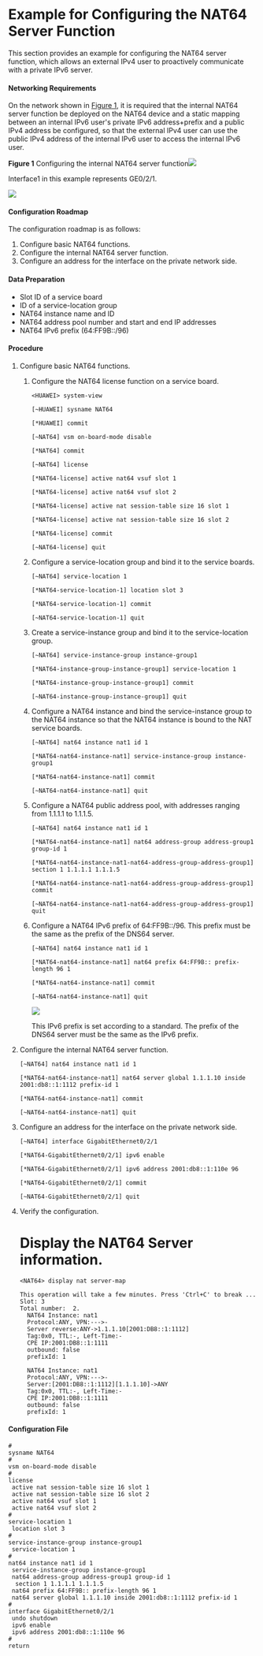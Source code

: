 Example for Configuring the NAT64 Server Function
=================================================

This section provides an example for configuring the NAT64 server function, which allows an external IPv4 user to proactively communicate with a private IPv6 server.

#### Networking Requirements

On the network shown in [Figure 1](#EN-US_TASK_0237370586__fig_dc_ne_cfg_nat64_004201), it is required that the internal NAT64 server function be deployed on the NAT64 device and a static mapping between an internal IPv6 user's private IPv6 address+prefix and a public IPv4 address be configured, so that the external IPv4 user can use the public IPv4 address of the internal IPv6 user to access the internal IPv6 user.

**Figure 1** Configuring the internal NAT64 server function![](../../../../public_sys-resources/note_3.0-en-us.png) 

Interface1 in this example represents GE0/2/1.


  
![](figure/en-us_image_0238555108.png)

#### Configuration Roadmap

The configuration roadmap is as follows:

1. Configure basic NAT64 functions.
2. Configure the internal NAT64 server function.
3. Configure an address for the interface on the private network side.

#### Data Preparation

* Slot ID of a service board
* ID of a service-location group
* NAT64 instance name and ID
* NAT64 address pool number and start and end IP addresses
* NAT64 IPv6 prefix (64:FF9B::/96)

#### Procedure

1. Configure basic NAT64 functions.
   1. Configure the NAT64 license function on a service board.
      
      
      ```
      <HUAWEI> system-view
      ```
      ```
      [~HUAWEI] sysname NAT64
      ```
      ```
      [*HUAWEI] commit
      ```
      ```
      [~NAT64] vsm on-board-mode disable
      ```
      ```
      [*NAT64] commit
      ```
      ```
      [~NAT64] license
      ```
      ```
      [*NAT64-license] active nat64 vsuf slot 1
      ```
      ```
      [*NAT64-license] active nat64 vsuf slot 2
      ```
      ```
      [*NAT64-license] active nat session-table size 16 slot 1 
      ```
      ```
      [*NAT64-license] active nat session-table size 16 slot 2 
      ```
      ```
      [*NAT64-license] commit
      ```
      ```
      [~NAT64-license] quit
      ```
   2. Configure a service-location group and bind it to the service boards.
      
      
      ```
      [~NAT64] service-location 1
      ```
      ```
      [*NAT64-service-location-1] location slot 3
      ```
      ```
      [*NAT64-service-location-1] commit
      ```
      ```
      [~NAT64-service-location-1] quit
      ```
   3. Create a service-instance group and bind it to the service-location group.
      
      
      ```
      [~NAT64] service-instance-group instance-group1
      ```
      ```
      [*NAT64-instance-group-instance-group1] service-location 1
      ```
      ```
      [*NAT64-instance-group-instance-group1] commit
      ```
      ```
      [~NAT64-instance-group-instance-group1] quit
      ```
   4. Configure a NAT64 instance and bind the service-instance group to the NAT64 instance so that the NAT64 instance is bound to the NAT service boards.
      
      
      ```
      [~NAT64] nat64 instance nat1 id 1
      ```
      ```
      [*NAT64-nat64-instance-nat1] service-instance-group instance-group1
      ```
      ```
      [*NAT64-nat64-instance-nat1] commit
      ```
      ```
      [~NAT64-nat64-instance-nat1] quit
      ```
   5. Configure a NAT64 public address pool, with addresses ranging from 1.1.1.1 to 1.1.1.5.
      
      
      ```
      [~NAT64] nat64 instance nat1 id 1
      ```
      
      
      ```
      [*NAT64-nat64-instance-nat1] nat64 address-group address-group1 group-id 1
      ```
      ```
      [*NAT64-nat64-instance-nat1-nat64-address-group-address-group1] section 1 1.1.1.1 1.1.1.5
      ```
      ```
      [*NAT64-nat64-instance-nat1-nat64-address-group-address-group1] commit
      ```
      ```
      [~NAT64-nat64-instance-nat1-nat64-address-group-address-group1] quit
      ```
   6. Configure a NAT64 IPv6 prefix of 64:FF9B::/96. This prefix must be the same as the prefix of the DNS64 server.
      
      
      ```
      [~NAT64] nat64 instance nat1 id 1
      ```
      
      
      ```
      [*NAT64-nat64-instance-nat1] nat64 prefix 64:FF9B:: prefix-length 96 1
      ```
      ```
      [*NAT64-nat64-instance-nat1] commit
      ```
      ```
      [~NAT64-nat64-instance-nat1] quit
      ```
      ![](../../../../public_sys-resources/note_3.0-en-us.png) 
      
      This IPv6 prefix is set according to a standard. The prefix of the DNS64 server must be the same as the IPv6 prefix.
2. Configure the internal NAT64 server function.
   
   
   ```
   [~NAT64] nat64 instance nat1 id 1
   ```
   
   
   ```
   [*NAT64-nat64-instance-nat1] nat64 server global 1.1.1.10 inside 2001:db8::1:1112 prefix-id 1
   ```
   ```
   [*NAT64-nat64-instance-nat1] commit
   ```
   ```
   [~NAT64-nat64-instance-nat1] quit
   ```
3. Configure an address for the interface on the private network side.
   
   
   ```
   [~NAT64] interface GigabitEthernet0/2/1
   ```
   ```
   [*NAT64-GigabitEthernet0/2/1] ipv6 enable
   ```
   ```
   [*NAT64-GigabitEthernet0/2/1] ipv6 address 2001:db8::1:110e 96
   ```
   ```
   [*NAT64-GigabitEthernet0/2/1] commit
   ```
   ```
   [~NAT64-GigabitEthernet0/2/1] quit
   ```
4. Verify the configuration.
   
   
   
   # Display the NAT64 Server information.
   
   ```
   <NAT64> display nat server-map
   ```
   ```
   This operation will take a few minutes. Press 'Ctrl+C' to break ...             
   Slot: 3                                                              
   Total number:  2.                                                               
     NAT64 Instance: nat1                                                          
     Protocol:ANY, VPN:--->-                                                       
     Server reverse:ANY->1.1.1.10[2001:DB8::1:1112]                            
     Tag:0x0, TTL:-, Left-Time:-                                                   
     CPE IP:2001:DB8::1:1111                                                       
     outbound: false                                                               
     prefixId: 1                                                                   
   
     NAT64 Instance: nat1                                                          
     Protocol:ANY, VPN:--->-                                                       
     Server:[2001:DB8::1:1112][1.1.1.10]->ANY                                  
     Tag:0x0, TTL:-, Left-Time:-                                                   
     CPE IP:2001:DB8::1:1111                                                       
     outbound: false                                                               
     prefixId: 1          
   ```

#### Configuration File

```
#
sysname NAT64
#
vsm on-board-mode disable
#
license
 active nat session-table size 16 slot 1
 active nat session-table size 16 slot 2 
 active nat64 vsuf slot 1
 active nat64 vsuf slot 2
#
service-location 1
 location slot 3
#
service-instance-group instance-group1
 service-location 1
#
nat64 instance nat1 id 1
 service-instance-group instance-group1
 nat64 address-group address-group1 group-id 1 
  section 1 1.1.1.1 1.1.1.5
 nat64 prefix 64:FF9B:: prefix-length 96 1
 nat64 server global 1.1.1.10 inside 2001:db8::1:1112 prefix-id 1
#
interface GigabitEthernet0/2/1
 undo shutdown
 ipv6 enable
 ipv6 address 2001:db8::1:110e 96
#
return
```